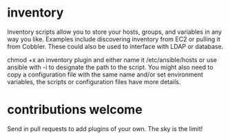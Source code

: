 inventory
=========

Inventory scripts allow you to store your hosts, groups, and variables in any way
you like.  Examples include discovering inventory from EC2 or pulling it from
Cobbler.  These could also be used to interface with LDAP or database.

chmod +x an inventory plugin and either name it /etc/ansible/hosts or use ansible
with -i to designate the path to the script. You might also need to copy a configuration
file with the same name and/or set environment variables, the scripts or configuration
files have more details.

contributions welcome
=====================

Send in pull requests to add plugins of your own.  The sky is the limit!


